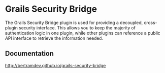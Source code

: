 Grails Security Bridge
======================

The Grails Security Bridge plugin is used for providing a decoupled, cross-plugin security interface. This allows you to keep the majority of authentication logic in one plugin, while other plugins can reference a public API interface to retrieve the information needed.

Documentation
-------------
http://bertramdev.github.io/grails-security-bridge
